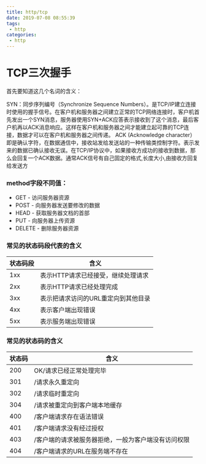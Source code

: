 ```yaml
---
title: http/tcp
date: 2019-07-08 08:55:39
tags:
 - http
categories: 
 - http
---
```


# TCP三次握手
首先要知道这几个名词的含义：

SYN：同步序列编号（Synchronize Sequence Numbers）。是TCP/IP建立连接时使用的握手信号。在客户机和服务器之间建立正常的TCP网络连接时，客户机首先发出一个SYN消息，服务器使用SYN+ACK应答表示接收到了这个消息，最后客户机再以ACK消息响应。这样在客户机和服务器之间才能建立起可靠的TCP连接，数据才可以在客户机和服务器之间传递。
ACK (Acknowledge character）即是确认字符，在数据通信中，接收站发给发送站的一种传输类控制字符。表示发来的数据已确认接收无误。在TCP/IP协议中，如果接收方成功的接收到数据，那么会回复一个ACK数据。通常ACK信号有自己固定的格式,长度大小,由接收方回复给发送方
<!-- more -->
### method字段不同值：
+ GET - 访问服务器资源
+ POST - 向服务器发送要修改的数据
+ HEAD - 获取服务器文档的首部
+ PUT - 向服务器上传资源
+ DELETE - 删除服务器资源
### 常见的状态码段代表的含义

状态码段 | 含义 
-|-
1xx | 表示HTTP请求已经接受，继续处理请求
2xx	| 表示HTTP请求已经处理完成
3xx	| 表示把请求访问的URL重定向到其他目录
4xx	| 表示客户端出现错误
5xx	| 表示服务端出现错误

### 常见的状态码的含义

状态码 | 含义
-|-
200 | OK/请求已经正常处理完毕
301 | /请求永久重定向
302 | /请求临时重定向
304 | /请求被重定向到客户端本地缓存
400 | /客户端请求存在语法错误
401 | /客户端请求没有经过授权
403 | /客户端的请求被服务器拒绝，一般为客户端没有访问权限
404 | /客户端请求的URL在服务端不存在
